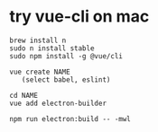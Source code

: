 # try vue-cli on mac

    brew install n
    sudo n install stable
    sudo npm install -g @vue/cli
    
    vue create NAME
       (select babel, eslint)
       
    cd NAME
    vue add electron-builder

    npm run electron:build -- -mwl
